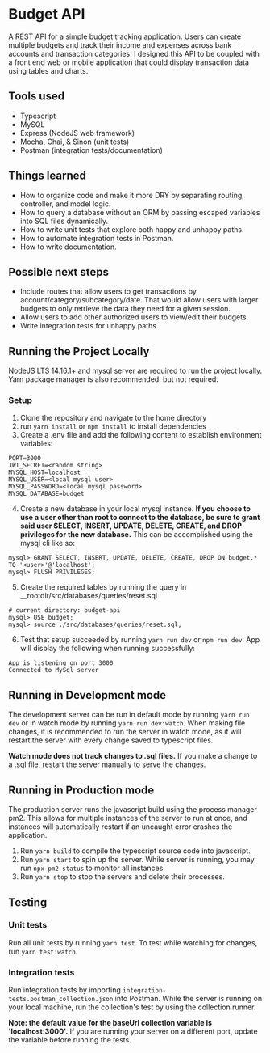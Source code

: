 # Budget API

A REST API for a simple budget tracking application. Users can create multiple budgets and track their income and expenses across bank accounts and transaction categories. I designed this API to be coupled with a front end web or mobile application that could display transaction data using tables and charts.

## Tools used

- Typescript
- MySQL
- Express (NodeJS web framework)
- Mocha, Chai, & Sinon (unit tests)
- Postman (integration tests/documentation)

## Things learned

- How to organize code and make it more DRY by separating routing, controller, and model logic.
- How to query a database without an ORM by passing escaped variables into SQL files dynamically.
- How to write unit tests that explore both happy and unhappy paths.
- How to automate integration tests in Postman.
- How to write documentation.

## Possible next steps

- Include routes that allow users to get transactions by account/category/subcategory/date. That would allow users with larger budgets to only retrieve the data they need for a given session.
- Allow users to add other authorized users to view/edit their budgets.
- Write integration tests for unhappy paths.

## Running the Project Locally

NodeJS LTS 14.16.1+ and mysql server are required to run the project locally. Yarn package manager is also recommended, but not required.

### Setup

1. Clone the repository and navigate to the home directory
2. run `yarn install` or `npm install` to install dependencies
3. Create a .env file and add the following content to establish environment variables:

```
PORT=3000
JWT_SECRET=<random string>
MYSQL_HOST=localhost
MYSQL_USER=<local mysql user>
MYSQL_PASSWORD=<local mysql password>
MYSQL_DATABASE=budget
```

4. Create a new database in your local mysql instance. **If you choose to use a user other than root to connect to the database, be sure to grant said user SELECT, INSERT, UPDATE, DELETE, CREATE, and DROP privileges for the new database.** This can be accomplished using the mysql cli like so:

```
mysql> GRANT SELECT, INSERT, UPDATE, DELETE, CREATE, DROP ON budget.* TO '<user>'@'localhost';
mysql> FLUSH PRIVILEGES;
```

5. Create the required tables by running the query in \_\_rootdir/src/databases/queries/reset.sql

```
# current directory: budget-api
mysql> USE budget;
mysql> source ./src/databases/queries/reset.sql;
```

6. Test that setup succeeded by running `yarn run dev` or `npm run dev`. App will display the following when running successfully:

```
App is listening on port 3000
Connected to MySql server
```

## Running in Development mode

The development server can be run in default mode by running `yarn run dev` or in watch mode by running `yarn run dev:watch`. When making file changes, it is recommended to run the server in watch mode, as it will restart the server with every change saved to typescript files.

**Watch mode does not track changes to .sql files.** If you make a change to a .sql file, restart the server manually to serve the changes.

## Running in Production mode

The production server runs the javascript build using the process manager pm2. This allows for multiple instances of the server to run at once, and instances will automatically restart if an uncaught error crashes the application.

1. Run `yarn build` to compile the typescript source code into javascript.
2. Run `yarn start` to spin up the server. While server is running, you may run `npx pm2 status` to monitor all instances.
3. Run `yarn stop` to stop the servers and delete their processes.

## Testing

### Unit tests

Run all unit tests by running `yarn test`. To test while watching for changes, run `yarn test:watch`.

### Integration tests

Run integration tests by importing `integration-tests.postman_collection.json` into Postman. While the server is running on your local machine, run the collection's test by using the collection runner.

**Note: the default value for the baseUrl collection variable is 'localhost:3000'.** If you are running your server on a different port, update the variable before running the tests.

